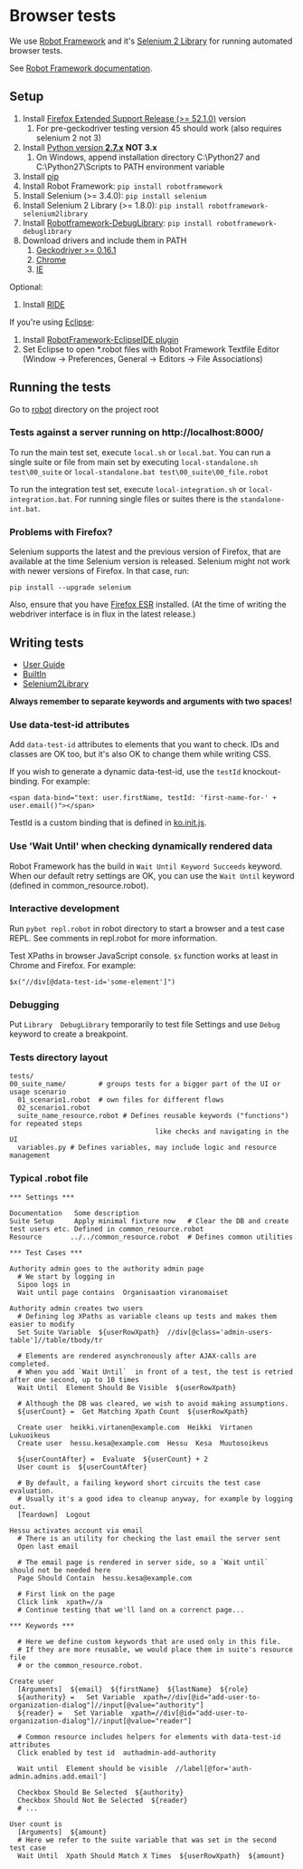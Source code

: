 # Browser tests

We use [Robot Framework](http://robotframework.org/) and it's
[Selenium 2 Library](https://github.com/robotframework/Selenium2Library)
for running automated browser tests.

See [Robot Framework documentation](http://robotframework.org/robotframework/).

## Setup

1. Install [Firefox Extended Support Release (>= 52.1.0)](https://www.mozilla.org/en-US/firefox/organizations/all/) version
   1. For pre-geckodriver testing version 45 should work (also requires selenium 2 not 3)
2. Install [Python version **2.7.x**](http://www.python.org/getit/) **NOT 3.x**
    1.  On Windows, append installation directory C:\Python27 and C:\Python27\Scripts to PATH environment variable
3. Install [pip](http://www.pip-installer.org/en/latest/installing.html)
4. Install Robot Framework: `pip install robotframework`
5. Install Selenium (>= 3.4.0): `pip install selenium`
6. Install Selenium 2 Library (>= 1.8.0): `pip install robotframework-selenium2library`
7. Install [Robotframework-DebugLibrary](https://github.com/xyb/robotframework-debuglibrary): `pip install robotframework-debuglibrary`
8. Download drivers and include them in PATH
    1.  [Geckodriver >= 0.16.1](https://github.com/mozilla/geckodriver/releases/)
    2.  [Chrome](http://chromedriver.storage.googleapis.com/index.html)
    3.  [IE](http://selenium-release.storage.googleapis.com/index.html)

Optional:

1.  Install [RIDE](https://github.com/robotframework/ride)

If you're using [Eclipse](http://www.eclipse.org/):

1.  Install [RobotFramework-EclipseIDE plugin](https://github.com/NitorCreations/RobotFramework-EclipseIDE/wiki/Installation)
2.  Set Eclipse to open *.robot files with Robot Framework Textfile Editor (Window -> Preferences, General -> Editors -> File Associations)

## Running the tests

Go to [robot](../robot) directory on the project root

### Tests against a server running on http://localhost:8000/

To run the main test set, execute `local.sh` or  `local.bat`.
You can run a single suite or file from main set by executing `local-standalone.sh test\00_suite` or
`local-standalone.bat test\00_suite\00_file.robot`

To run the integration test set, execute `local-integration.sh` or  `local-integration.bat`.
For running single files or suites there is the `standalone-int.bat`.

### Problems with Firefox?

Selenium supports the latest and the previous version of Firefox, that are available at the time Selenium version is released.
Selenium might not work with newer versions of Firefox. In that case, run:

    pip install --upgrade selenium

Also, ensure that you have [Firefox ESR](https://www.mozilla.org/en-US/firefox/organizations/all/) installed.
(At the time of writing the webdriver interface is in flux in the latest release.)

## Writing tests

  - [User Guide](http://robotframework.org/robotframework/latest/RobotFrameworkUserGuide.html)
  - [BuiltIn](http://robotframework.org/robotframework/latest/libraries/BuiltIn.html)
  - [Selenium2Library](http://robotframework.org/Selenium2Library/Selenium2Library.html)

**Always remember to separate keywords and arguments with two spaces!**

### Use data-test-id attributes

Add `data-test-id` attributes to elements that you want to check.
IDs and classes are OK too, but it's also OK to change them while writing CSS.

If you wish to generate a dynamic data-test-id, use the `testId` knockout-binding. For example:

    <span data-bind="text: user.firstName, testId: 'first-name-for-' + user.email()"></span>

TestId is a custom binding that is defined in [ko.init.js](../resources/private/common/ko.init.js).

### Use 'Wait Until' when checking dynamically rendered data

Robot Framework has the build in `Wait Until Keyword Succeeds` keyword.
When our default retry settings are OK, you can use the `Wait Until`  keyword
(defined in common_resource.robot).

### Interactive development

Run `pybot repl.robot` in robot directory to start a browser and a test case REPL.
See comments in repl.robot for more information.

Test XPaths in browser JavaScript console. `$x` function works at least in Chrome and Firefox. For example:

    $x("//div[@data-test-id='some-element']")

### Debugging

Put `Library  DebugLibrary` temporarily to test file Settings and use `Debug` keyword to create a breakpoint.

### Tests directory layout

    tests/
    00_suite_name/        # groups tests for a bigger part of the UI or usage scenario
      01_scenario1.robot  # own files for different flows
      02_scenario1.robot
      suite_name_resource.robot # Defines reusable keywords ("functions") for repeated steps
                                        like checks and navigating in the UI
      variables.py # Defines variables, may include logic and resource management

### Typical .robot file

    *** Settings ***

    Documentation   Some description
    Suite Setup     Apply minimal fixture now   # Clear the DB and create test users etc. Defined in common_resource.robot
    Resource       ../../common_resource.robot  # Defines common utilities

    *** Test Cases ***

    Authority admin goes to the authority admin page
      # We start by logging in
      Sipoo logs in
      Wait until page contains  Organisaation viranomaiset

    Authority admin creates two users
      # Defining log XPaths as variable cleans up tests and makes them easier to modify
      Set Suite Variable  ${userRowXpath}  //div[@class='admin-users-table']//table/tbody/tr

      # Elements are rendered asynchronously after AJAX-calls are completed.
      # When you add `Wait Until`  in front of a test, the test is retried after one second, up to 10 times
      Wait Until  Element Should Be Visible  ${userRowXpath}

      # Although the DB was cleared, we wish to avoid making assumptions.
      ${userCount} =  Get Matching Xpath Count  ${userRowXpath}

      Create user  heikki.virtanen@example.com  Heikki  Virtanen  Lukuoikeus
      Create user  hessu.kesa@example.com  Hessu  Kesa  Muutosoikeus

      ${userCountAfter} =  Evaluate  ${userCount} + 2
      User count is  ${userCountAfter}

      # By default, a failing keyword short circuits the test case evaluation.
      # Usually it's a good idea to cleanup anyway, for example by logging out.
      [Teardown]  Logout

    Hessu activates account via email
      # There is an utility for checking the last email the server sent
      Open last email

      # The email page is rendered in server side, so a `Wait until` should not be needed here
      Page Should Contain  hessu.kesa@example.com

      # First link on the page
      Click link  xpath=//a
      # Continue testing that we'll land on a correnct page...

    *** Keywords ***

      # Here we define custom keywords that are used only in this file.
      # If they are more reusable, we would place them in suite's resource file
      # or the common_resource.robot.

    Create user
      [Arguments]  ${email}  ${firstName}  ${lastName}  ${role}
      ${authority} =   Set Variable  xpath=//div[@id="add-user-to-organization-dialog"]//input[@value="authority"]
      ${reader} =   Set Variable  xpath=//div[@id="add-user-to-organization-dialog"]//input[@value="reader"]

      # Common resource includes helpers for elements with data-test-id attributes
      Click enabled by test id  authadmin-add-authority

      Wait until  Element should be visible  //label[@for='auth-admin.admins.add.email']

      Checkbox Should Be Selected  ${authority}
      Checkbox Should Not Be Selected  ${reader}
      # ...

    User count is
      [Arguments]  ${amount}
      # Here we refer to the suite variable that was set in the second test case
      Wait Until  Xpath Should Match X Times  ${userRowXpath}  ${amount}

